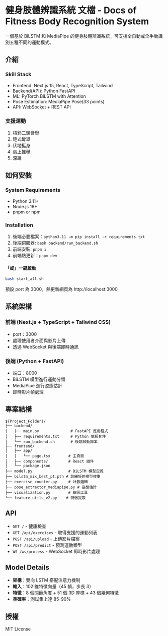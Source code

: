 # 健身肢體辨識系統 文檔 - Docs of Fitness Body Recognition System
一個基於 BiLSTM 和 MediaPipe 的健身肢體辨識系統，可支援全自動或全手動識別五種不同的運動模式。

## 介紹

### Skill Stack
* Frontend: Next.js 15, React, TypeScript, Tailwind
* Backend(API): Python FastAPI
* ML: PyTorch BiLSTM with Attention
* Pose Estimation: MediaPipe Pose(33 points)
* API: WebSocket + REST API

### 支援運動
1. 槓鈴二頭彎舉
2. 錘式彎舉
3. 伏地挺身
4. 肩上推舉
5. 深蹲

## 如何安裝
### System Requirements
- Python 3.11+
- Node.js 18+
- pnpm or npm

### Installation
1. 後端必要檔案：`python3.11 -m pip install -r requirements.txt`
2. 後端伺服器: `bash backend/run_backend.sh`
3. 前端安裝: `pnpm i`
4. 前端熱更新：`pnpm dev`

#### 「或」一鍵啟動
```bash
bash start_all.sh
```

預設 port 為 3000，熱更新網頁為 http://localhost:3000

## 系統架構

### 前端 (Next.js + TypeScript + Tailwind CSS)
- port：3000
- 處理使用者介面與影片上傳
- 透過 WebSocket 與後端即時通訊

### 後端 (Python + FastAPI)
- 端口：8000
- BiLSTM 模型進行運動分類
- MediaPipe 進行姿態估計
- 即時影片幀處理

## 專案結構

```
${Project_Folder}/
├── backend/
│   ├── main.py              # FastAPI 應用程式
│   ├── requirements.txt     # Python 依賴套件
│   └── run_backend.sh       # 後端啟動腳本
├── frontend/
│   ├── app/
│   │   └── page.tsx        # 主頁面
│   ├── components/         # React 組件
│   └── package.json
├── model.py                # BiLSTM 模型定義
├── bilstm_mix_best_pt.pth # 訓練好的模型權重
├── exercise_counter.py     # 計數邏輯
├── pose_extractor_mediapipe.py # 姿態估計
├── visualization.py        # 繪圖工具
└── feature_utils_v2.py    # 特徵提取
```

## API
- `GET /` - 健康檢查
- `GET /api/exercises` - 取得支援的運動列表
- `POST /api/upload` - 上傳影片檔案
- `POST /api/predict` - 預測運動類型
- `WS /ws/process` - WebSocket 即時影片處理

## Model Details
- **架構**：雙向 LSTM 搭配注意力機制
- **輸入**：102 維特徵向量（45 幀，步長 3）
- **特徵**：8 個關節角度 + 51 個 3D 座標 + 43 個幾何特徵
- **準確率**：測試集上達 85-90%

## 授權
MIT License